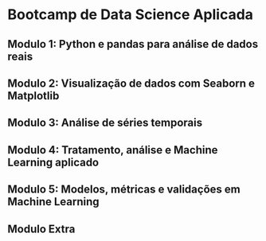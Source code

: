 # Bootcamp de Data Science Aplicada

## Modulo 1: Python e pandas para análise de dados reais

## Modulo 2: Visualização de dados com Seaborn e Matplotlib

## Modulo 3: Análise de séries temporais

## Modulo 4: Tratamento, análise e Machine Learning aplicado

## Modulo 5: Modelos, métricas e validações em Machine Learning

## Modulo Extra
